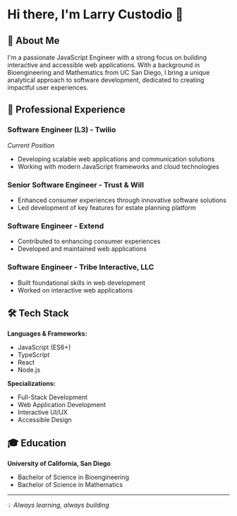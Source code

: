 # Hi there, I'm Larry Custodio 👋

## 🚀 About Me

I'm a passionate JavaScript Engineer with a strong focus on building interactive and accessible web applications. With a background in Bioengineering and Mathematics from UC San Diego, I bring a unique analytical approach to software development, dedicated to creating impactful user experiences.

## 💼 Professional Experience

### Software Engineer (L3) - Twilio
*Current Position*
- Developing scalable web applications and communication solutions
- Working with modern JavaScript frameworks and cloud technologies

### Senior Software Engineer - Trust & Will
- Enhanced consumer experiences through innovative software solutions
- Led development of key features for estate planning platform

### Software Engineer - Extend
- Contributed to enhancing consumer experiences
- Developed and maintained web applications

### Software Engineer - Tribe Interactive, LLC
- Built foundational skills in web development
- Worked on interactive web applications

## 🛠️ Tech Stack

**Languages & Frameworks:**
- JavaScript (ES6+)
- TypeScript
- React
- Node.js

**Specializations:**
- Full-Stack Development
- Web Application Development
- Interactive UI/UX
- Accessible Design

## 🎓 Education

**University of California, San Diego**
- Bachelor of Science in Bioengineering
- Bachelor of Science in Mathematics

---

💡 *Always learning, always building*
